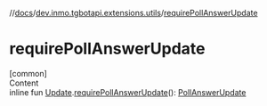 //[docs](../../index.md)/[dev.inmo.tgbotapi.extensions.utils](index.md)/[requirePollAnswerUpdate](require-poll-answer-update.md)



# requirePollAnswerUpdate  
[common]  
Content  
inline fun [Update](../dev.inmo.tgbotapi.types.update.abstracts/-update/index.md).[requirePollAnswerUpdate](require-poll-answer-update.md)(): [PollAnswerUpdate](../dev.inmo.tgbotapi.types.update/-poll-answer-update/index.md)  



